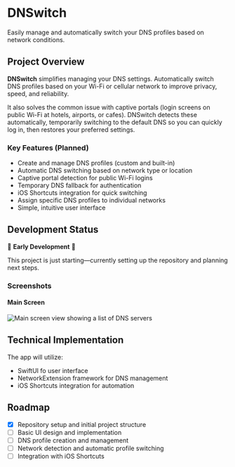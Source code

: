 # DNSwitch

Easily manage and automatically switch your DNS profiles based on network conditions.


## Project Overview

**DNSwitch** simplifies managing your DNS settings. Automatically switch DNS profiles based on your Wi-Fi or cellular network to improve privacy, speed, and reliability.

It also solves the common issue with captive portals (login screens on public Wi-Fi at hotels, airports, or cafes). DNSwitch detects these automatically, temporarily switching to the default DNS so you can quickly log in, then restores your preferred settings.

### Key Features (Planned)

- Create and manage DNS profiles (custom and built-in)
- Automatic DNS switching based on network type or location
- Captive portal detection for public Wi-Fi logins
- Temporary DNS fallback for authentication
- iOS Shortcuts integration for quick switching
- Assign specific DNS profiles to individual networks
- Simple, intuitive user interface

## Development Status

🚧 **Early Development** 🚧

This project is just starting—currently setting up the repository and planning next steps.


### Screenshots

#### Main Screen

![Main screen view showing a list of DNS servers](https://i.imgur.com/JxNkuCK.png)

## Technical Implementation

The app will utilize:

- SwiftUI fo user interface
- NetworkExtension framework for DNS management
- iOS Shortcuts integration for automation

## Roadmap

- [x] Repository setup and initial project structure
- [ ] Basic UI design and implementation
- [ ] DNS profile creation and management
- [ ] Network detection and automatic profile switching
- [ ] Integration with iOS Shortcuts
